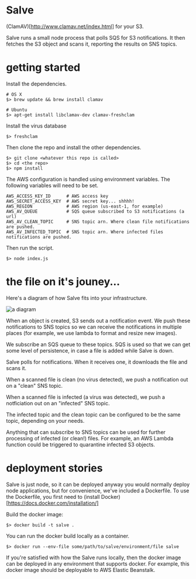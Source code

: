 # Salve
(ClamAV)[http://www.clamav.net/index.html] for your S3.

Salve runs a small node process that polls SQS for S3 notifications. It then
fetches the S3 object and scans it, reporting the results on SNS topics.

# getting started

Install the dependencies.

```
# OS X
$> brew update && brew install clamav

# Ubuntu
$> apt-get install libclamav-dev clamav-freshclam

```

Install the virus database

```
$> freshclam
```

Then clone the repo and install the other dependencies.

```
$> git clone <whatever this repo is called>
$> cd <the repo>
$> npm install
```

The AWS configuration is handled using environment variables. The following
variables will need to be set.

```
AWS_ACCESS_KEY_ID      # AWS access key
AWS_SECRET_ACCESS_KEY  # AWS secret key... shhhh!
AWS_REGION             # AWS region (us-east-1, for example)
AWS_AV_QUEUE           # SQS queue subscribed to S3 notifications (a url)
AWS_AV_CLEAN_TOPIC     # SNS topic arn. Where clean file notifications are pushed.
AWS_AV_INFECTED_TOPIC  # SNS topic arn. Where infected files notifications are pushed.       
```

Then run the script.

```
$> node index.js
```

# the file on it's jouney...

Here's a diagram of how Salve fits into your infrastructure.

![a diagram](https://raw.github.com/USER_NAME/REPO/master/assets/diagram.jpg)

When an object is created, S3 sends out a notification event. We push these
notifications to SNS topics so we can receive the notifications in multiple
places (for example, we use lambda to format and resize new images).

We subscribe an SQS queue to these topics. SQS is used so that we can get
some level of persistence, in case a file is added while Salve is down.

Salve polls for notifications. When it receives one, it downloads the file
and scans it.

When a scanned file is clean (no virus detected), we push a notification out
on a "clean" SNS topic.

When a scanned file is infected (a virus was detected), we push a notficiation
out on an "infected" SNS topic.

The infected topic and the clean topic can be configured to be the same topic,
depending on your needs.

Anything that can subscribe to SNS topics can be used for further processing of
infected (or clean!) files. For example, an AWS Lambda function could be
triggered to quarantine infected S3 objects.

# deployment stories

Salve is just node, so it can be deployed anyway you would normally deploy
node applications, but for convenience, we've included a Dockerfile. To use
the Dockerfile, you first need to (install Docker)[https://docs.docker.com/installation/]

Build the docker image:

```
$> docker build -t salve .
```

You can run the docker build locally as a container.

```
$> docker run --env-file some/path/to/salve/environment/file salve
```

If you're satisfied with how the Salve runs locally, then the docker image
can be deployed in any environment that supports docker. For example, this
docker image should be deployable to AWS Elastic Beanstalk.
